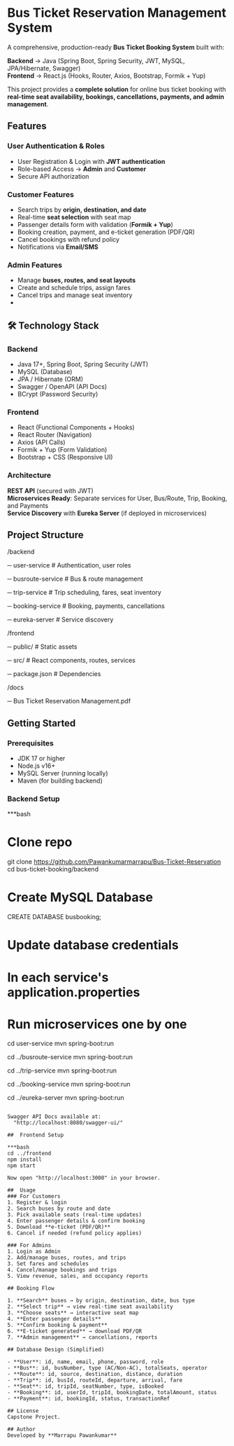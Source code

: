 # Bus Ticket Reservation Management System

A comprehensive, production-ready **Bus Ticket Booking System** built with:

**Backend** → Java (Spring Boot, Spring Security, JWT, MySQL, JPA/Hibernate, Swagger)  
**Frontend** → React.js (Hooks, Router, Axios, Bootstrap, Formik + Yup)  

This project provides a **complete solution** for online bus ticket booking with **real-time seat availability, bookings, cancellations, payments, and admin management**.

## Features

### User Authentication & Roles
- User Registration & Login with **JWT authentication**  
- Role-based Access → **Admin** and **Customer**  
- Secure API authorization  

### Customer Features
- Search trips by **origin, destination, and date**  
- Real-time **seat selection** with seat map  
- Passenger details form with validation (**Formik + Yup**)  
- Booking creation, payment, and e-ticket generation (PDF/QR)  
- Cancel bookings with refund policy  
- Notifications via **Email/SMS**  

### Admin Features
- Manage **buses, routes, and seat layouts**  
- Create and schedule trips, assign fares  
- Cancel trips and manage seat inventory
- 
## 🛠 Technology Stack
### Backend
- Java 17+, Spring Boot, Spring Security (JWT)  
- MySQL (Database)  
- JPA / Hibernate (ORM)  
- Swagger / OpenAPI (API Docs)  
- BCrypt (Password Security)  

### Frontend
- React (Functional Components + Hooks)  
- React Router (Navigation)  
- Axios (API Calls)  
- Formik + Yup (Form Validation)  
- Bootstrap + CSS (Responsive UI)  

### Architecture
 **REST API** (secured with JWT)  
 **Microservices Ready**: Separate services for User, Bus/Route, Trip, Booking, and Payments  
 **Service Discovery** with **Eureka Server** (if deployed in microservices)  

##  Project Structure

/backend
  
   ─ user-service        # Authentication, user roles
   
   ─ busroute-service    # Bus & route management
   
   ─ trip-service        # Trip scheduling, fares, seat inventory
   
   ─ booking-service     # Booking, payments, cancellations
   
   ─ eureka-server       # Service discovery
   
/frontend
  
   ─ public/             # Static assets
   
   ─ src/                # React components, routes, services
   
   ─ package.json        # Dependencies
   
/docs
 
   ─ Bus Ticket Reservation Management.pdf
   

##  Getting Started

### Prerequisites
- JDK 17 or higher  
- Node.js v16+  
- MySQL Server (running locally)  
- Maven (for building backend)  

### Backend Setup

***bash
# Clone repo
git clone https://github.com/Pawankumarmarrapu/Bus-Ticket-Reservation
cd bus-ticket-booking/backend

# Create MySQL Database
CREATE DATABASE busbooking;

# Update database credentials
# In each service's application.properties

# Run microservices one by one
cd user-service
mvn spring-boot:run

cd ../busroute-service
mvn spring-boot:run

cd ../trip-service
mvn spring-boot:run

cd ../booking-service
mvn spring-boot:run

cd ../eureka-server
mvn spring-boot:run
```

Swagger API Docs available at:  
  "http://localhost:8080/swagger-ui/"

##  Frontend Setup

***bash
cd ../frontend
npm install
npm start

Now open "http://localhost:3000" in your browser.  

##  Usage
### For Customers
1. Register & login  
2. Search buses by route and date  
3. Pick available seats (real-time updates)  
4. Enter passenger details & confirm booking  
5. Download **e-ticket (PDF/QR)**  
6. Cancel if needed (refund policy applies)  

### For Admins
1. Login as Admin  
2. Add/manage buses, routes, and trips  
3. Set fares and schedules  
4. Cancel/manage bookings and trips  
5. View revenue, sales, and occupancy reports  

## Booking Flow

1. **Search** buses → by origin, destination, date, bus type  
2. **Select trip** → view real-time seat availability  
3. **Choose seats** → interactive seat map  
4. **Enter passenger details**  
5. **Confirm booking & payment**  
6. **E-ticket generated** → download PDF/QR  
7. **Admin management** → cancellations, reports  

## Database Design (Simplified)

- **User**: id, name, email, phone, password, role  
- **Bus**: id, busNumber, type (AC/Non-AC), totalSeats, operator  
- **Route**: id, source, destination, distance, duration  
- **Trip**: id, busId, routeId, departure, arrival, fare  
- **Seat**: id, tripId, seatNumber, type, isBooked  
- **Booking**: id, userId, tripId, bookingDate, totalAmount, status  
- **Payment**: id, bookingId, status, transactionRef 

## License
Capstone Project.  

## Author
Developed by **Marrapu Pawankumar** 
